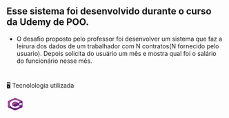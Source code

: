  

## Esse sistema foi desenvolvido durante o curso da Udemy de POO.

- O desafio proposto pelo professor foi desenvolver um sistema que faz a leirura dos dados de um trabalhador com N contratos(N fornecido pelo usuario). Depois solicita do usuário um mês e mostra qual foi o 
  salário do funcionário nesse mês.
#
  🖥️ Tecnolologia utilizada
  
  <img align="center" alt="Libni-Csharp" height="30" width="40" src="https://raw.githubusercontent.com/devicons/devicon/master/icons/csharp/csharp-original.svg">



